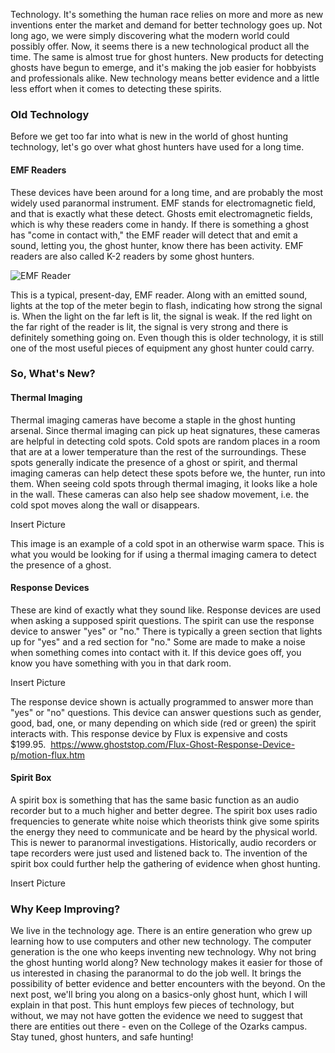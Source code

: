 Technology. It's something the human race relies on more and more as new inventions enter the market and demand for better technology goes up. Not long ago, we were simply discovering what the modern world could possibly offer. Now, it seems there is a new technological product all the time. The same is almost true for ghost hunters. New products for detecting ghosts have begun to emerge, and it's making the job easier for hobbyists and professionals alike. New technology means better evidence and a little less effort when it comes to detecting these spirits.

### Old Technology
Before we get too far into what is new in the world of ghost hunting technology, let's go over what ghost hunters have used for a long time.

#### EMF Readers
These devices have been around for a long time, and are probably the most widely used paranormal instrument. EMF stands for electromagnetic field, and that is exactly what these detect. Ghosts emit electromagnetic fields, which is why these readers come in handy. If there is something a ghost has "come in contact with," the EMF reader will detect that and emit a sound, letting you, the ghost hunter, know there has been activity. EMF readers are also called K-2 readers by some ghost hunters.

![EMF Reader](http://cdn3.volusion.com/dqwlp.eewkn/v/vspfiles/photos/EMF-K2-3.jpg)

This is a typical, present-day, EMF reader. Along with an emitted sound, lights at the top of the meter begin to flash, indicating how strong the signal is. When the light on the far left is lit, the signal is weak. If the red light on the far right of the reader is lit, the signal is very strong and there is definitely something going on. Even though this is older technology, it is still one of the most useful pieces of equipment any ghost hunter could carry.

### So, What's New?
#### Thermal Imaging
Thermal imaging cameras have become a staple in the ghost hunting arsenal. Since thermal imaging can pick up heat signatures, these cameras are helpful in detecting cold spots. Cold spots are random places in a room that are at a lower temperature than the rest of the surroundings. These spots generally indicate the presence of a ghost or spirit, and thermal imaging cameras can help detect these spots before we, the hunter, run into them. When seeing cold spots through thermal imaging, it looks like a hole in the wall. These cameras can also help see shadow movement, i.e. the cold spot moves along the wall or disappears.

Insert Picture

This image is an example of a cold spot in an otherwise warm space. This is what you would be looking for if using a thermal imaging camera to detect the presence of a ghost.

#### Response Devices
These are kind of exactly what they sound like. Response devices are used when asking a supposed spirit questions. The spirit can use the response device to answer "yes" or "no." There is typically a green section that lights up for "yes" and a red section for "no." Some are made to make a noise when something comes into contact with it. If this device goes off, you know you have something with you in that dark room.

Insert Picture

The response device shown is actually programmed to answer more than "yes" or "no" questions. This device can answer questions such as gender, good, bad, one, or many depending on which side (red or green) the spirit interacts with. This response device by Flux is expensive and costs $199.95.  https://www.ghoststop.com/Flux-Ghost-Response-Device-p/motion-flux.htm

#### Spirit Box
A spirit box is something that has the same basic function as an audio recorder but to a much higher and better degree. The spirit box uses radio frequencies to generate white noise which theorists think give some spirits the energy they need to communicate and be heard by the physical world. This is newer to paranormal investigations. Historically, audio recorders or tape recorders were just used and listened back to. The invention of the spirit box could further help the gathering of evidence when ghost hunting.

Insert Picture

### Why Keep Improving?
We live in the technology age. There is an entire generation who grew up learning how to use computers and other new technology. The computer generation is the one who keeps inventing new technology. Why not bring the ghost hunting world along? New technology makes it easier for those of us interested in chasing the paranormal to do the job well. It brings the possibility of better evidence and better encounters with the beyond. On the next post, we'll bring you along on a basics-only ghost hunt, which I will explain in that post. This hunt employs few pieces of technology, but without, we may not have gotten the evidence we need to suggest that there are entities out there - even on the College of the Ozarks campus. Stay tuned, ghost hunters, and safe hunting!

